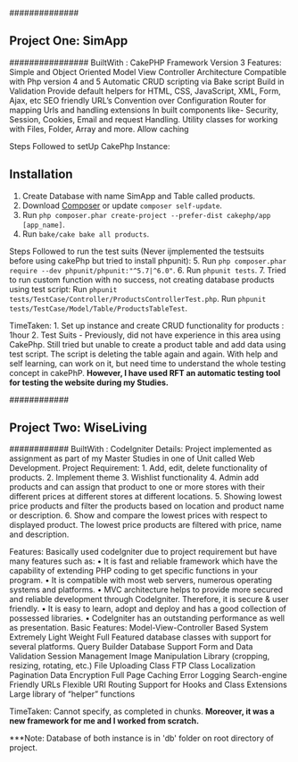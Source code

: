 
##############
## Project One: SimApp
################
BuiltWith : CakePHP Framework Version 3
Features:
    Simple and Object Oriented
    Model View Controller Architecture
    Compatible with Php version 4 and 5
    Automatic CRUD scripting via Bake script
    Build in Validation
    Provide default helpers for HTML, CSS, JavaScript, XML, Form, Ajax, etc
    SEO friendly URL’s
    Convention over Configuration
    Router for mapping Urls and handling extensions
    In built components like- Security, Session, Cookies, Email and request Handling.
    Utility classes for working with Files, Folder, Array and more.
    Allow caching

Steps Followed to setUp CakePhp Instance:
## Installation
1. Create Database with name SimApp and Table called products.
2. Download [Composer](https://getcomposer.org/doc/00-intro.md) or update `composer self-update`.
3. Run `php composer.phar create-project --prefer-dist cakephp/app [app_name]`.
4. Run `bake/cake bake all products`.

Steps Followed to run the test suits (Never ijmplemented the testsuits before using cakePhp but tried to install phpunit):
5. Run `php composer.phar require --dev phpunit/phpunit:"^5.7|^6.0"`.
6. Run `phpunit tests`.
7. Tried to run custom function with no success, not creating database products using test script:
    Run `phpunit tests/TestCase/Controller/ProductsControllerTest.php`.
    Run `phpunit tests/TestCase/Model/Table/ProductsTableTest`.  


TimeTaken:
    1. Set up instance and create CRUD functionality for products : 1hour
    2. Test Suits - Previously, did not have experience in this area using CakePhp. Still tried but unable to create a product table and add data using test script. The script is deleting the table again and again. With help and self learning, can work on it, but need time to understand the whole testing concept in cakePhP.
    **However, I have used RFT an automatic testing tool for testing the website during my Studies.**


############
## Project Two: WiseLiving
############
BuiltWith : CodeIgniter
Details: Project implemented as assignment as part of my Master Studies in one of Unit called Web Development.
Project Requirement:
    1. Add, edit, delete functionality of products.
    2. Implement theme
    3. Wishlist functionality
    4. Admin add products and can assign that product to one or more stores with their different prices at different stores at different locations.
    5. Showing lowest price products and filter the products based on location and product name or description.
    6. Show and compare the lowest prices with respect to displayed product. The lowest price products are filtered with price, name and description.

Features: Basically used codeIgniter due to project requirement but have many features such as:
      •	It is fast and reliable framework which have the capability of extending PHP coding to get specific functions in your program.
      •	It is compatible with most web servers, numerous operating systems and platforms.
      •	MVC architecture helps to provide more secured and reliable development through CodeIgniter. Therefore, it is secure & user friendly.
      •	It is easy to learn, adopt and deploy and has a good collection of possessed libraries.
      •	CodeIgniter has an outstanding performance as well as presentation.
Basic Features:
        Model-View-Controller Based System
        Extremely Light Weight
        Full Featured database classes with support for several platforms.
        Query Builder Database Support
        Form and Data Validation
        Session Management
        Image Manipulation Library (cropping, resizing, rotating, etc.)
        File Uploading Class
        FTP Class
        Localization
        Pagination
        Data Encryption
        Full Page Caching
        Error Logging
        Search-engine Friendly URLs
        Flexible URI Routing
        Support for Hooks and Class Extensions
        Large library of “helper” functions

TimeTaken: Cannot specify, as completed in chunks.
**Moreover, it was a new framework for me and I worked from scratch.**


***Note: Database of both instance is in 'db' folder on root directory of project.
